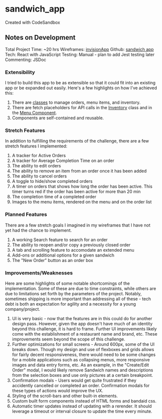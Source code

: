 # sandwich_app

Created with CodeSandbox

## Notes on Development

Total Project Time: ~20 hrs
Wireframes: [invisionApp](https://projects.invisionapp.com/freehand/document/5EMWjS6xr)
Github: [sandwich app](https://github.com/jtmcg/sandwich_app)
Tech: React with JavaScript
Testing: Manual - plan to add Jest testing later
Commenting: JSDoc

### Extensibility

I tried to build this app to be as extensible so that it could fit into an existing app or be expanded out easily. Here's a few highlights on how I've achieved this:

1. There are [classes](./src/src) to manage orders, menu items, and inventory.
1. There are fetch placeholders for API calls in the [Inventory](./src/src/inventory.js) class and in the [Menu Component](./src/components/menu/Menu.js).
1. Components are self-contained and reusable.

### Stretch Features

In addition to fulfilling the requirements of the challenge, there are a few stretch features I implemented:

1. A tracker for Active Orders
1. A tracker for Average Completion Time on an order
1. The ability to edit orders
1. The ability to remove an item from an order once it has been added
1. The ability to cancel orders
1. A toggle to hide/show completed orders
1. A timer on orders that shows how long the order has been active. This timer turns red if the order has been active for more than 20 min
1. The completion time of a completed order
1. Images to the menu items, rendered on the menu and on the order list

### Planned Features

There are a few stretch goals I imagined in my wireframes that I have not yet had the chance to implement.

1. A working Search feature to search for an order
1. The ability to reopen and/or copy a previously closed order
1. A tab and scrolling feature to accomodate an extended menu
1. Add-ons or additional options for a given sandwich
1. The "New Order" button as an order box

### Improvements/Weaknesses

Here are some highlights of some notable shortcomings of the implementation. Some of these are due to time constraints, while others are due to limitations set forth by the parameters of the project. Notably, sometimes shipping is more important than addressing all of these - tech debt is both an expectation for agility and a necessity for a young company/project.

1. UI is very basic - now that the features are in this could do for another design pass. However, given the app doesn't have much of an identity beyond this challenge, it is hard to frame. Further UI improvements likely come with the establishment of a restaurant name and brand, etc. These improvements seem beyond the scope of this challenge.
1. Further optimizations for small screens - Around 600px, some of the UI breaks down. Though my design and use of flexboxes and grids allows for fairly decent responsiveness, there would need to be some changes for a mobile applications such as collapsing menus, more responsive images and data entry forms, etc. As an example, in the "Create/Edit Order" modal, I would likely remove Sandwich names and descriptions from the selection boxes and use only pictures at a certain breakpoint.
1. Confirmation modals - Users would get quite frustrated if they accidently cancelled or completed an order. Confirmation modals for these types of actions would improve the UX.
1. Styling of the scroll-bars and other built-in elements.
1. Custom built form components instead of HTML forms and bandaid css.
1. Automatic timer updates instead of updating with a rerender. It should leverage a timeout or interval closure to update the time every minute.
